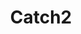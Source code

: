 ---
codehost: https://github.com/https://github.com/catchorg/Catch2
logohandle: github_catch2
sort: catch2
title: Catch2
website: https://github.com/catchorg/Catch2
---